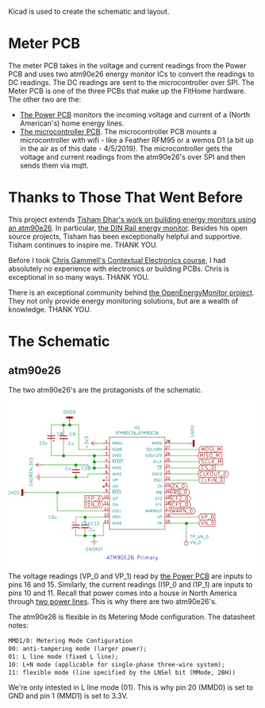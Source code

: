 Kicad is used to create the schematic and layout.
# Meter PCB
The meter PCB takes in the voltage and current readings from the Power PCB and uses two atm90e26 energy monitor ICs to convert the readings to DC readings.  The DC readings are sent to the microcontroller over SPI. The Meter PCB is one of the three PCBs that make up the FitHome hardware.  The other two are the:  
* [The Power PCB](https://github.com/BitKnitting/FitHome_Power_PCB)  monitors the incoming voltage and current of a (North American's) home energy lines.  
* [The microcontroller PCB](https://github.com/BitKnitting/Tisham_PCB_Feather).  The microcontroller PCB mounts a microcontroller with wifi - like a Feather RFM95 or a wemos D1 (a bit up in the air as of this date - 4/5/2019).  The microcontroller gets the voltage and current readings from the atm90e26's over SPI and then sends them via mqtt.
# Thanks to Those That Went Before
This project extends [Tisham Dhar's work on building energy monitors using an atm90e26](https://github.com/whatnick/DIN_Rail_EnergyMonitor).  In particular, [the DIN Rail energy monitor](https://www.crowdsupply.com/whatnick/atm90e26-energy-monitor-kits).  Besides his open source projects, Tisham has been exceptionally helpful and supportive.  Tisham continues to inspire me.  THANK YOU.

Before I took [Chris Gammell's Contextual Electronics course](https://contextualelectronics.com/), I had absolutely no experience with electronics or building PCBs.  Chris is exceptional in so many ways.  THANK YOU.

There is an exceptional community behind [the OpenEnergyMonitor project](https://learn.openenergymonitor.org/).  They not only provide energy monitoring solutions, but are a wealth of knowledge.  THANK YOU.
# The Schematic
## atm90e26
The two atm90e26's are the protagonists of the schematic.  
![atm90e26 schematic](images/atm90e26_schematic.png)
The voltage readings (VP_0 and VP_1) read by [the Power PCB](https://github.com/BitKnitting/FitHome_Power_PCB) are inputs to pins 16 and 15.  Similarly, the current readings (I1P_0 and I1P_1) are inputs to pins 10 and 11.  Recall that power comes into a house in North America through [two power lines](https://en.wikipedia.org/wiki/Split-phase_electric_power).  This is why there are two atm90e26's.

The atm90e26 is flexible in its Metering Mode configuration. The datasheet notes:

```
MMD1/0: Metering Mode Configuration
00: anti-tampering mode (larger power);
01: L line mode (fixed L line);
10: L+N mode (applicable for single-phase three-wire system);
11: flexible mode (line specified by the LNSel bit (MMode, 2BH))
```
We're only intested in L line mode (01). This is why pin 20 (MMD0) is set to GND and pin 1 (MMD1) is set to 3.3V.





